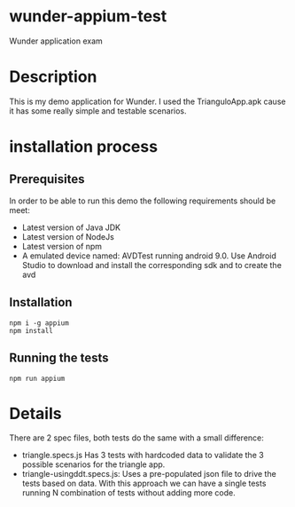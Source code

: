 # wunder-appium-test
Wunder application exam

# Description
This is my demo application for Wunder. I used the TrianguloApp.apk cause it has some really simple and testable scenarios. 

# installation process
## Prerequisites
In order to be able to run this demo the following requirements should be meet:
* Latest version of Java JDK
* Latest version of NodeJs
* Latest version of npm
* A emulated device named: AVDTest running android 9.0. Use Android Studio to download and install the corresponding sdk and to create the avd

## Installation
```
npm i -g appium
npm install
```

## Running the tests
```
npm run appium
```

# Details
There are 2 spec files, both tests do the same with a small difference:
* triangle.specs.js Has 3 tests with hardcoded data to validate the 3 possible scenarios for the triangle app.
* triangle-usingddt.specs.js: Uses a pre-populated json file to drive the tests based on data. With this approach we can have a single tests running N combination of tests without adding more code.